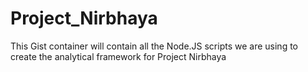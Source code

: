 Project_Nirbhaya
================

This Gist container will contain all the Node.JS scripts we are using to create the analytical framework for Project Nirbhaya